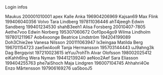 Login infos

Maukus 200001010001 apex
Kalle Anka 196904206969 Kajsan69
Max Flink 199406040356 Volvo
Tara Lindberg 197811036446 ahT4jeegh
Edwin Sandberg 199401234530 shahB3eeh1
Alisa Forsberg 20010407-7805 Aethe7voo
Edwin Norberg 195307060672 Oof0po4go9
Wilma Lindholm 197801211967 Aob4xoonge
Beatrice Lindström 194204199089 Doh3Chie2ee
Vanesa Nilsson 200111063947 Ix3eingaa
Matilda Berg 196701154723 zae5wi4ooR
Tanja Hermansson 195703144443 uJ9ahng3k
Dag Bergqvist 197210023615 ieYuu7rohTh
Alvar Olofsson 198002025412 eiKahh6Ing
Wera Nyman 194412139240 aeNoo2Aef
Sara Eliasson 199404255763 phe7aiShoch
Maja Lindgren 196007104745 Ahhahri4Oe
Enzo Mårtensson 197906169276 ua5booJ5

